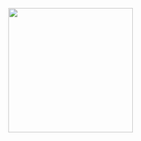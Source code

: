 <a href="https://brixtoltextiles.com"><img width="250" src="https://brixtol.cloud/logo/logo.svg"></a>
